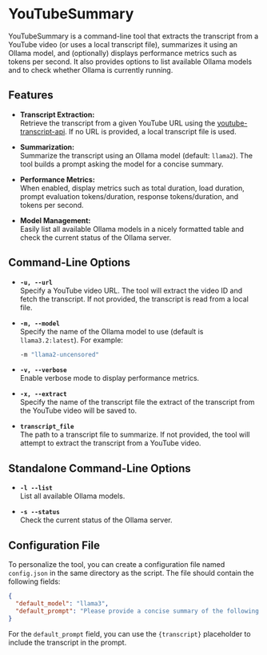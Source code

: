 # YouTubeSummary

YouTubeSummary is a command-line tool that extracts the transcript from a YouTube video (or uses a local transcript file), summarizes it using an Ollama model, and (optionally) displays performance metrics such as tokens per second. It also provides options to list available Ollama models and to check whether Ollama is currently running.

## Features

- **Transcript Extraction:**  
  Retrieve the transcript from a given YouTube URL using the [youtube-transcript-api](https://github.com/jdepoix/youtube-transcript-api). If no URL is provided, a local transcript file is used.

- **Summarization:**  
  Summarize the transcript using an Ollama model (default: `llama2`). The tool builds a prompt asking the model for a concise summary.

- **Performance Metrics:**  
  When enabled, display metrics such as total duration, load duration, prompt evaluation tokens/duration, response tokens/duration, and tokens per second.

- **Model Management:**  
  Easily list all available Ollama models in a nicely formatted table and check the current status of the Ollama server.

## Command-Line Options

- **`-u, --url`**  
  Specify a YouTube video URL. The tool will extract the video ID and fetch the transcript. If not provided, the transcript is read from a local file.

- **`-m, --model`**  
  Specify the name of the Ollama model to use (default is `llama3.2:latest`). For example:  
  ```bash
  -m "llama2-uncensored"

- **`-v, --verbose`**  
  Enable verbose mode to display performance metrics.

- **`-x, --extract`**  
    Specify the name of the transcript file the extract of the transcript from the YouTube video will be saved to.
    
- **`transcript_file`**  
  The path to a transcript file to summarize. If not provided, the tool will attempt to extract the transcript from a YouTube video.

## Standalone Command-Line Options  

- **`-l --list`**  
  List all available Ollama models.

- **`-s --status`**  
    Check the current status of the Ollama server.

## Configuration File  
To personalize the tool, you can create a configuration file named `config.json` in the same directory as the script. The file should contain the following fields:  
```json
{
  "default_model": "llama3",
  "default_prompt": "Please provide a concise summary of the following transcript: {transcript} Summary: Include a bullet point for each item of interest and a key takeaway at the end of the summary."
}
```
For the `default_prompt` field, you can use the `{transcript}` placeholder to include the transcript in the prompt.
